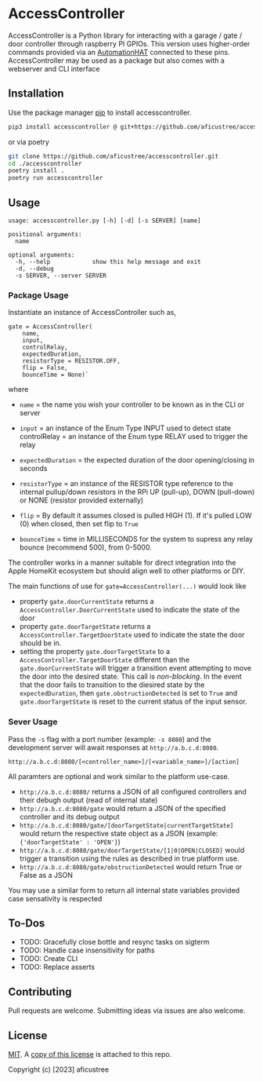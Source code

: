 # AccessController

AccessController is a Python library for interacting with a garage / gate / door controller through raspberry PI GPIOs. This version uses higher-order commands provided via an [AutomationHAT](https://github.com/pimoroni/automation-hat) connected to these pins. AccessController may be used as a package but also comes with a webserver and CLI interface

## Installation

Use the package manager [pip](https://pip.pypa.io/en/stable/) to install accesscontroller.

```bash
pip3 install accesscontroller @ git+https://github.com/aficustree/accesscontroller.git
```

or via poetry
```bash
git clone https://github.com/aficustree/accesscontroller.git
cd ./accesscontroller
poetry install .
poetry run accesscontroller
```

## Usage

```
usage: accesscontroller.py [-h] [-d] [-s SERVER] [name]

positional arguments:
  name

optional arguments:
  -h, --help            show this help message and exit
  -d, --debug
  -s SERVER, --server SERVER
```

### Package Usage

Instantiate an instance of AccessController such as,

```
gate = AccessController(
    name, 
    input, 
    controlRelay, 
    expectedDuration, 
    resistorType = RESISTOR.OFF, 
    flip = False, 
    bounceTime = None)`
```
where

- `name` = the name you wish your controller to be known as in the CLI or server

- `input` = an instance of the Enum Type INPUT used to detect state
controlRelay = an instance of the Enum type RELAY used to trigger the relay

- `expectedDuration` = the expected duration of the door opening/closing in seconds

- `resistorType` = an instance of the RESISTOR type reference to the internal pullup/down resistors in the RPi UP (pull-up), DOWN (pull-down) or NONE (resistor provided externally)

- `flip` = By default it assumes closed is pulled HIGH (1). If it's pulled LOW (0) when closed, then set flip to `True`

- `bounceTime` = time in MILLISECONDS for the system to supress any relay bounce (recommend 500), from 0-5000.

The controller works in a manner suitable for direct integration into the Apple HomeKit ecosystem but should align well to other platforms or DIY.

The main functions of use for `gate=AccessController(...)` would look like

- property `gate.doorCurrentState` returns a  `AccessController.DoorCurrentState` used to indicate the state of the door
- property `gate.doorTargetState` returns a `AccessController.TargetDoorState` used to indicate the state the door should be in.
- setting the property `gate.doorTargetState` to a `AccessController.TargetDoorState` different than the `gate.doorCurrentState` will trigger a transition event attempting to move the door into the desired state. This call is *non-blocking*. In the event that the door fails to transition to the diesired state by the `expectedDuration`, then `gate.obstructionDetected` is set to `True` and `gate.doorTargetState` is reset to the current status of the input sensor.

### Sever Usage

Pass the `-s` flag with a port number (example: `-s 8080`) and the development server will await responses at `http://a.b.c.d:8080`. 

```
http://a.b.c.d:8080/[<controller_name>]/[<variable_name>]/[action]
```
All paramters are optional and work similar to the platform use-case.

- `http://a.b.c.d:8080/` returns a JSON of all configured controllers and their debugh output (read of internal state)
- `http://a.b.c.d:8080/gate` would return a JSON of the specified controller and its debug output
- `http://a.b.c.d:8080/gate/[doorTargetState|currentTargetState]` would return the respective state object as a JSON (example: `{'doorTargetState' : 'OPEN'}`)
- `http://a.b.c.d:8080/gate/doorTargetState/[1|0|OPEN|CLOSED]` would trigger a transition using the rules as described in true platform use.
- `http://a.b.c.d:8080/gate/obstructionDetected` would return True or False as a JSON

You may use a similar form to return all internal state variables provided case sensativity is respected

## To-Dos

- TODO: Gracefully close bottle and resync tasks on sigterm
- TODO: Handle case insensitivity for paths
- TODO: Create CLI
- TODO: Replace asserts

## Contributing

Pull requests are welcome. Submitting ideas via issues are also welcome. 

## License

[MIT](https://choosealicense.com/licenses/mit/). A [copy of this license](./LICENSE) is attached to this repo. 

Copyright (c) [2023] aficustree
